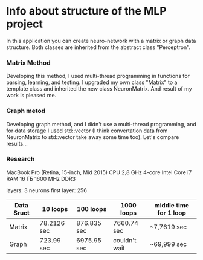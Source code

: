# Info about structure of the MLP project
In this application you can create neuro-network with a matrix or graph data structure.
Both classes are inherited from the abstract class "Perceptron".

### Matrix Method

Developing this method, I used multi-thread programming in functions for parsing, learning, and testing.
I upgraded my own class "Matrix" to a template class and inherited the new class NeuronMatrix.
And result of my work is pleased me.

### Graph metod

Developing graph method, and I didn't use a multi-thread programming, and for data storage I used
std::vector (I think convertation data from NeuronMatrix to std::vector take away some time too).
Let's compare results...

### Research
MacBook Pro (Retina, 15-inch, Mid 2015)
CPU 2,8 GHz 4-core Intel Core i7
RAM 16 ГБ 1600 MHz DDR3

layers: 3
neurons first layer: 256

| Data Sruct  | 10 loops | 100 loops | 1000 loops | middle time for 1 loop |
| ------ | ------ | ------ | ------ | ------ |
| Matrix | 78.2126 sec | 876.835 sec | 7660.74 sec | ~7,7619 sec
| Graph | 723.99 sec | 6975.95 sec | couldn't wait | ~69,999 sec

